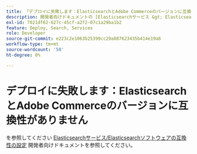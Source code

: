 ```yaml
---
title: 「デプロイに失敗します：ElasticsearchとAdobe Commerceのバージョンに互換性がありません」
description: 開発者向けドキュメントの [Elasticsearchサービス &gt; Elasticsearchソフトウェアの互換性の設定 ] （https://devdocs.magento.com/guides/v2.3/cloud/project/project-conf-files_services-elastic.html#elasticsearch-software-compatibility）を参照してください。
exl-id: 7021df62-627c-45cf-a2f2-07c1a29ba1b2
feature: Deploy, Search, Services
role: Developer
source-git-commit: e223c2e1063b25399cc29a087623435b414e19a6
workflow-type: tm+mt
source-wordcount: '50'
ht-degree: 0%

---
```


# デプロイに失敗します：ElasticsearchとAdobe Commerceのバージョンに互換性がありません

を参照してください [Elasticsearchサービス/Elasticsearchソフトウェアの互換性の設定](https://devdocs.magento.com/guides/v2.3/cloud/project/project-conf-files_services-elastic.html#elasticsearch-software-compatibility) 開発者向けドキュメントを参照してください。
